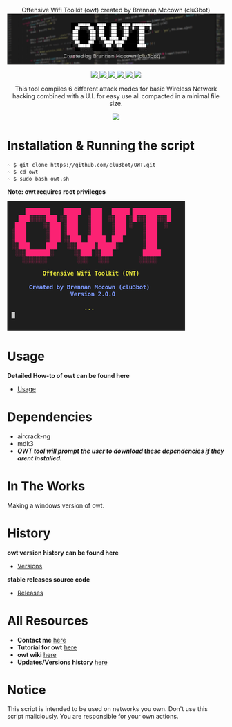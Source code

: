 <p align=center>
Offensive Wifi Toolkit (owt) created by Brennan Mccown (clu3bot)

<img src=img/img6.png align=center alt=banner />

</p>
<p align="center">
    <a href="https://github.com/clu3bot/owt">
      <img src="https://img.shields.io/maintenance/yes/2021" />
    </a>
    <a href="https://github.com/clu3bot/owt/issues">
      <img src="https://img.shields.io/github/issues/clu3bot/owt" />
    </a>
    <a href="https://github.com/clu3bot/owt">
      <img src="https://img.shields.io/github/license/clu3bot/owt" />
    </a>
    <a href="https://github.com/clu3bot/owt/stargazers">
      <img src="https://img.shields.io/github/stars/clu3bot/owt" />
    </a>
    <a href="https://github.com/clu3bot/owt">
      <img src="https://img.shields.io/github/forks/clu3bot/owt" />
    </a>  
    <a href="https://github.com/clu3bot/owt">
      <img src="https://img.shields.io/github/repo-size/clu3bot/owt" />
    </a>
<p align="center">  
This tool compiles 6 different attack modes for basic Wireless Network hacking combined with a U.I. for easy use all compacted in a minimal file size.
</p>
    
   <p align="center">
    <a href="">
    <img src="https://img.shields.io/badge/OWT-version%202.1.1-orange?style=for-the-badge&logo=appveyor?logo=data:none" />
    </a>
   </p> 
   
# Installation & Running the script
```
~ $ git clone https://github.com/clu3bot/OWT.git
~ $ cd owt
~ $ sudo bash owt.sh
```
**Note: owt requires root privileges**

![image](/img/image11.png/)

# Usage
**Detailed How-to of owt can be found here**
* [Usage](https://github.com/clu3bot/owt/wiki/Usage)

# Dependencies 
* aircrack-ng 
* mdk3
* ***OWT tool will prompt the user to download these dependencies if they arent installed.***

# In The Works
Making a windows version of owt. 

# History
**owt version history can be found here**
* [Versions](https://github.com/clu3bot/owt/wiki/Versions)

**stable releases source code**
* [Releases](https://github.com/clu3bot/owt/releases)


# All Resources 
* **Contact me** [here](https://github.com/clu3bot/owt/wiki/Contact)
* **Tutorial for owt** [here](https://github.com/clu3bot/owt/wiki/Usage)
* **owt wiki** [here](https://github.com/clu3bot/owt/wiki/)
* **Updates/Versions history** [here](https://github.com/clu3bot/owt/wiki/Versions)
# Notice

This script is intended to be used on networks you own. Don't use this script maliciously. You are responsible for your own actions.

